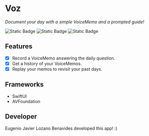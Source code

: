 # Voz

_Document your day with a simple VoiceMemo and a prompted guide!_  

![Static Badge](https://img.shields.io/badge/version-v1.0.1-blue)
![Static Badge](https://img.shields.io/badge/platform-iOS%20iPadOS%20-orange)
![Static Badge](https://img.shields.io/badge/built%20with-SwiftUI-lightblue)


## Features
- [x] Record a VoiceMemo answering the daily question.
- [x] Get a history of your VoiceMemos.
- [x] Replay your memos to revisit your past days.

## Frameworks
- SwiftUI
- AVFoundation

## Developer
Eugenio Javier Lozano Benavides developed this app! :)
